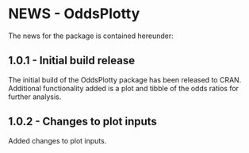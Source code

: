 # NEWS - OddsPlotty

The news for the package is contained hereunder:

## 1.0.1 - Initial build release 
The initial build of the OddsPlotty package has been released to CRAN. Additional functionality added is a plot and tibble of the odds ratios for further analysis. 
## 1.0.2 - Changes to plot inputs 
Added changes to plot inputs. 
